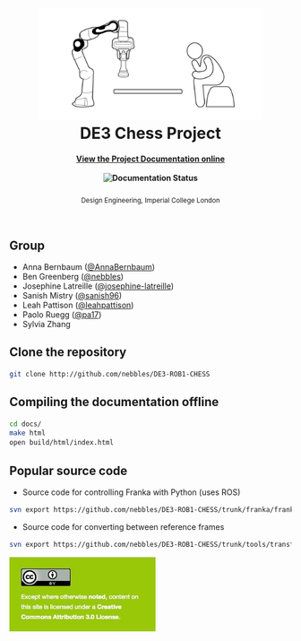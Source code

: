 <h1 align="center">
	<img width="400" src="docs/source/_static/cover.png" alt="Awesome">
  <br>
  DE3 Chess Project
</h1>

<h4 align="center">
  <a href="http://de3-rob1-chess.rtfd.io">View the Project Documentation online</a>
  <br><br>
  <img width="80" src="http://readthedocs.org/projects/de3-rob1-chess/badge/?version=latest" alt="Documentation Status">
</h4>

<p align="center">
	<sub>Design Engineering, Imperial College London</sub>
</p>
<br>

## Group

- Anna Bernbaum ([@AnnaBernbaum](https://github.com/AnnaBernbaum))
- Ben Greenberg ([@nebbles](https://github.com/nebbles))
- Josephine Latreille ([@josephine-latreille](https://github.com/josephine-latreille))
- Sanish Mistry ([@sanish96](https://github.com/sanish96))
- Leah Pattison ([@leahpattison](https://github.com/leahpattison))
- Paolo Ruegg ([@pa17](https://github.com/pa17))
- Sylvia Zhang

## Clone the repository

```bash
git clone http://github.com/nebbles/DE3-ROB1-CHESS
```

## Compiling the documentation offline

```bash
cd docs/
make html
open build/html/index.html
```

## Popular source code

* Source code for controlling Franka with Python (uses ROS)

```bash
svn export https://github.com/nebbles/DE3-ROB1-CHESS/trunk/franka/franka_control_ros.py
```

* Source code for converting between reference frames

```bash
svn export https://github.com/nebbles/DE3-ROB1-CHESS/trunk/tools/transform.py
```

![LICENSE](CC4.0-BY.jpg)
